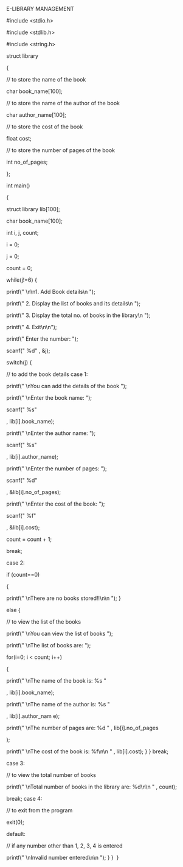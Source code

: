 E-LIBRARY MANAGEMENT

#include <stdio.h>

#include <stdlib.h>

#include <string.h>

struct library

{

// to store the name of the book

char book_name[100];

// to store the name of the author of the book

char author_name[100];

// to store the cost of the book

float cost;

// to store the number of pages of the book

int no_of_pages;

};

int main()

{

struct library lib[100];

char book_name[100];

int i, j, count;

i = 0;

j = 0;

count = 0;

while(j!=6)
{

printf(" \n\n1. Add Book details\n ");

printf(" 2. Display the list of books and its details\n ");

printf(" 3. Display the total no. of books in the library\n ");

printf(" 4. Exit\n\n");

printf(" Enter the number: ");

scanf(" %d"
, &j);

switch(j)
{

// to add the book details
case 1:

printf(" \nYou can add the details of the book ");

printf(" \nEnter the book name: ");

scanf(" %s"

, lib[i].book_name);

printf(" \nEnter the author name: ");

scanf(" %s"

, lib[i].author_name);

printf(" \nEnter the number of pages: ");

scanf(" %d"

, &lib[i].no_of_pages);

printf(" \nEnter the cost of the book: ");

scanf(" %f"

, &lib[i].cost);

count = count + 1;

break;

case 2:

if (count==0)

{

printf(" \nThere are no books stored!!\n\n ");
}

else
{

// to view the list of the books

printf(" \nYou can view the list of books ");

printf(" \nThe list of books are: ");

for(i=0; i < count; i++)

{

printf(" \nThe name of the book is: %s "

, lib[i].book_name);

printf(" \nThe name of the author is: %s "

, lib[i].author_nam
e);

printf(" \nThe number of pages are: %d "
, lib[i].no_of_pages

);

printf(" \nThe cost of the book is: %f\n\n "
, lib[i].cost);
}
}
break;

case 3:

// to view the total number of books

printf(" \nTotal number of books in the library are: %d\n\n "
, count);

break;
case 4:

// to exit from the program

exit(0);

default:

// if any number other than 1, 2, 3, 4 is entered

printf(" \nInvalid number entered\n\n ");
}
}
 }

